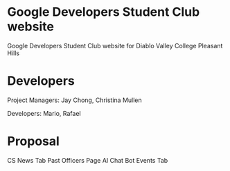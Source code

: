 # Google Developers Student Club website

Google Developers Student Club website for Diablo Valley College Pleasant Hills

# Developers

Project Managers: Jay Chong, Christina Mullen

Developers: Mario, Rafael

# Proposal 

CS News Tab
Past Officers Page
AI Chat Bot
Events Tab
